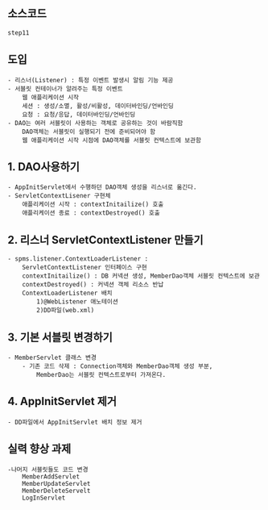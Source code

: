 ## 소스코드 
	step11

## 도입 
	- 리스너(Listener) : 특정 이벤트 발생시 알림 기능 제공
	- 서블릿 컨테이너가 알려주는 특정 이벤트 
		웹 애플리케이션 시작 
		세션 : 생성/소멸, 활성/비활성, 데이터바인딩/언바인딩
		요청 : 요청/응답, 데이터바인딩/언바인딩
	- DAO는 여러 서블릿이 사용하는 객체로 공유하는 것이 바람직함 
		DAO객체는 서블릿이 실행되기 전에 준비되어야 함 
		웹 애플리케이션 시작 시점에 DAO객체를 서블릿 컨텍스트에 보관함 
		
## 1. DAO사용하기
	- AppInitServlet에서 수행하던 DAO객체 생성을 리스너로 옮긴다. 
	- ServletContextLisener 구현체 
		애플리케이션 시작 : contextInitailize() 호출
		애플리케이션 종료 : contextDestroyed() 호출
	
## 2. 리스너 ServletContextListener 만들기 
	- spms.listener.ContextLoaderListener : 
	 	ServletContextListener 인터페이스 구현
	 	contextInitailize() : DB 커넥션 생성, MemberDao객체 서블릿 컨텍스트에 보관
	 	contextDestroyed() : 커넥션 객체 리소스 반납 
		ContextLoaderListener 배치 
			1)@WebListener 애노테이션 
			2)DD파일(web.xml)
	
 
## 3. 기본 서블릿 변경하기 
	- MemberServlet 클래스 변경 
		- 기존 코드 삭제 : Connection객체와 MemberDao객체 생성 부분, 
		 	MemberDao는 서블릿 컨텍스트로부터 가져온다.
		 	 
## 4. AppInitServlet 제거
	- DD파일에서 AppInitServlet 배치 정보 제거 
	
## 실력 향상 과제
	-나머지 서블릿들도 코드 변경 
		MemberAddServlet
		MemberUpdateServlet
		MemberDeleteServelt
		LogInServlet  
 